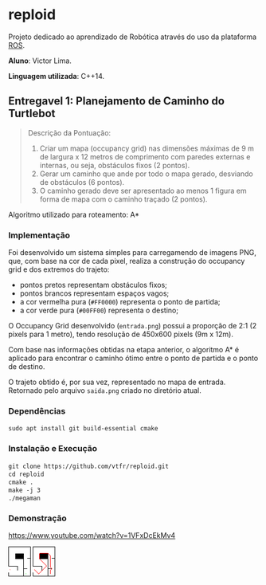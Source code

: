 # reploid

Projeto dedicado ao aprendizado de Robótica através do uso da plataforma [ROS](https://www.ros.org/).

**Aluno**: Victor Lima.

**Linguagem utilizada**: C++14.

## Entregavel 1: Planejamento de Caminho do Turtlebot

> Descrição da Pontuação:
> 1. Criar um mapa (occupancy grid) nas dimensões máximas de 9 m de largura x 12 metros de comprimento com paredes externas e internas, ou seja, obstáculos fixos (2 pontos).
> 2. Gerar um caminho que ande por todo o mapa gerado, desviando de obstáculos (6 pontos).
> 3. O caminho gerado deve ser apresentado ao menos 1 figura em forma de mapa com o caminho traçado (2 pontos). 

Algoritmo utilizado para roteamento: A*

### Implementação

Foi desenvolvido um sistema simples para carregamendo de imagens PNG, que, com base na cor de cada pixel, realiza a construção do occupancy grid e dos extremos do trajeto:
- pontos pretos representam obstáculos fixos;
- pontos brancos representam espaços vagos;
- a cor vermelha pura (`#FF0000`) representa o ponto de partida;
- a cor verde pura (`#00FF00`) representa o destino;

O Occupancy Grid desenvolvido (`entrada.png`) possui a proporção de 2:1 (2 pixels para 1 metro), tendo resolução de 450x600 pixels (9m x 12m).

Com base nas informações obtidas na etapa anterior, o algoritmo A* é aplicado para encontrar o caminho ótimo entre o ponto de partida e o ponto de destino.

O trajeto obtido é, por sua vez, representado no mapa de entrada. Retornado pelo arquivo `saida.png` criado no diretório atual.

### Dependências

    sudo apt install git build-essential cmake

### Instalação e Execução

    git clone https://github.com/vtfr/reploid.git
    cd reploid
    cmake .
    make -j 3
    ./megaman
    
### Demonstração

https://www.youtube.com/watch?v=1VFxDcEkMv4

![Entrada](entrada.png?raw=true "Entrada")
![Saida](saida.png?raw=true "Saída")
